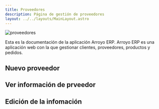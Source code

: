```yaml
---
title: Proveedores
description: Página de gestión de proveedores
layout: ../../layouts/MainLayout.astro
---
```


<img src="/assets/02-proveedores.png" alt="proveedores">

Esta es la documentación de la aplicación Arroyo ERP. Arroyo ERP es una aplicación web con la que gestionar clientes, proveedores, productos y pedidos.

## Nuevo proveedor


## Ver información de prveedor

## Edición de la infomación

